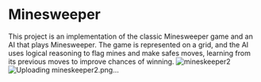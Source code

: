 # Minesweeper
This project is an implementation of the classic Minesweeper game and an AI that plays Minesweeper. 
The game is represented on a grid, and the AI uses logical reasoning to flag mines and make safes moves, learning
from its previous moves to improve chances of winning.
![mineskeeper2](https://github.com/user-attachments/assets/80a7af30-2868-4d30-b71c-a0812e8ce204)
![Uploading mineskeeper2.png…]()
